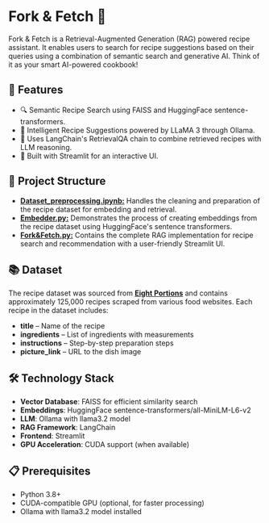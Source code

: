 # Fork & Fetch 🍴
Fork & Fetch is a Retrieval-Augmented Generation (RAG) powered recipe assistant. It enables users to search for recipe suggestions based on their queries using a combination of semantic search and generative AI. Think of it as your smart AI-powered cookbook!

## 📌 Features
- 🔍 Semantic Recipe Search using FAISS and HuggingFace sentence-transformers.
- 🍳 Intelligent Recipe Suggestions powered by LLaMA 3 through Ollama.
- 🧠 Uses LangChain's RetrievalQA chain to combine retrieved recipes with LLM reasoning.
- 🎨 Built with Streamlit for an interactive UI.

## 📂 Project Structure
- [**Dataset_preprocessing.ipynb:**](https://github.com/Kr1mson/ForknFetch/blob/main/Dataset_preprocessing.ipynb) Handles the cleaning and preparation of the recipe dataset for embedding and retrieval.
- [**Embedder.py:**](https://github.com/Kr1mson/ForknFetch/blob/main/embedder.py) Demonstrates the process of creating embeddings from the recipe dataset using HuggingFace's sentence transformers.
- [**Fork&Fetch.py:**](https://github.com/Kr1mson/ForknFetch/blob/main/Fork%26Fetch.py) Contains the complete RAG implementation for recipe search and recommendation with a user-friendly Streamlit UI.

## 📚 Dataset
The recipe dataset was sourced from [**Eight Portions**](https://eightportions.com/datasets/Recipes/#fn:1) and contains approximately 125,000 recipes scraped from various food websites. Each recipe in the dataset includes:
- **title** – Name of the recipe  
- **ingredients** – List of ingredients with measurements  
- **instructions** – Step-by-step preparation steps  
- **picture_link** – URL to the dish image  

## 🛠️ Technology Stack
* **Vector Database**: FAISS for efficient similarity search
* **Embeddings**: HuggingFace sentence-transformers/all-MiniLM-L6-v2
* **LLM**: Ollama with llama3.2 model
* **RAG Framework**: LangChain
* **Frontend**: Streamlit
* **GPU Acceleration**: CUDA support (when available)

## 📋 Prerequisites
* Python 3.8+
* CUDA-compatible GPU (optional, for faster processing)
* Ollama with llama3.2 model installed
